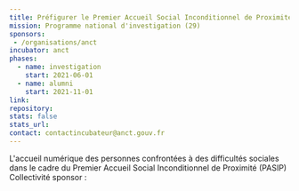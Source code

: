 ```yaml
---
title: Préfigurer le Premier Accueil Social Inconditionnel de Proximité
mission: Programme national d'investigation (29)
sponsors:
 - /organisations/anct
incubator: anct
phases:
  - name: investigation
    start: 2021-06-01
  - name: alumni
    start: 2021-11-01
link: 
repository: 
stats: false
stats_url: 
contact: contactincubateur@anct.gouv.fr
---
```

L'accueil numérique des personnes confrontées à des difficultés sociales dans le cadre du Premier Accueil Social Inconditionnel de Proximité (PASIP)
Collectivité sponsor : 
